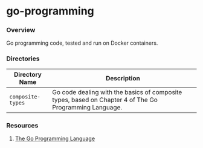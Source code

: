 # go-programming

### Overview

Go programming code, tested and run on Docker containers.

### Directories

| Directory Name     | Description                                                                                             |
|--------------------|---------------------------------------------------------------------------------------------------------|
| `composite-types`  | Go code dealing with the basics of composite types, based on Chapter 4 of The Go Programming Language.  |

### Resources

1. [The Go Programming Language](https://www.gopl.io/)